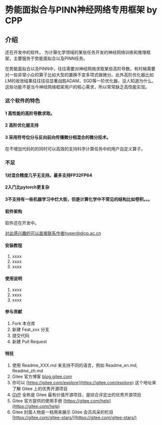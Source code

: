 # 势能面拟合与PINN神经网络专用框架 by CPP

## 介绍
还在开发中的软件。
为计算化学领域的某些任务开发的神经网络训练和推理框架，主要服务于势能面拟合以及PINN任务。

在势能面拟合以及PINN中，往往需要对神经网络求取某些高阶导数。有时候需要对一些非常小众的算子比如大型的置换不变多项式做微分。此外高阶优化器比如LM的收敛结果往往往往显著战胜ADAM，SGD等一阶优化器，没人知道为什么。这些功能不是当今神经网络框架用户的核心需求，所以常常缺乏高性能实现。

### 这个软件的特色
#### 1 高性能的高阶导数求取。
#### 2 高阶优化器支持
#### 3 采用符号位分与反向前向传播微分相混合的微分技术。

在不增加代码的的同时可以高效的支持科学计算任务中的用户自定义算子。

### 不足
#### 1对混合精度几乎无支持。最多支持FP32FP64
#### 2入门比pytorch更复杂
#### 3不支持有一些机器学习中烂大街，但是计算化学中不常见的结构比如卷积。。。


#### 软件架构
软件还在开发中。

对此感兴趣的可以直接联系作者hyper@dicp.ac.cn



#### 安装教程

1.  xxxx
2.  xxxx
3.  xxxx

#### 使用说明

1.  xxxx
2.  xxxx
3.  xxxx

#### 参与贡献

1.  Fork 本仓库
2.  新建 Feat_xxx 分支
3.  提交代码
4.  新建 Pull Request


#### 特技

1.  使用 Readme\_XXX.md 来支持不同的语言，例如 Readme\_en.md, Readme\_zh.md
2.  Gitee 官方博客 [blog.gitee.com](https://blog.gitee.com)
3.  你可以 [https://gitee.com/explore](https://gitee.com/explore) 这个地址来了解 Gitee 上的优秀开源项目
4.  [GVP](https://gitee.com/gvp) 全称是 Gitee 最有价值开源项目，是综合评定出的优秀开源项目
5.  Gitee 官方提供的使用手册 [https://gitee.com/help](https://gitee.com/help)
6.  Gitee 封面人物是一档用来展示 Gitee 会员风采的栏目 [https://gitee.com/gitee-stars/](https://gitee.com/gitee-stars/)

